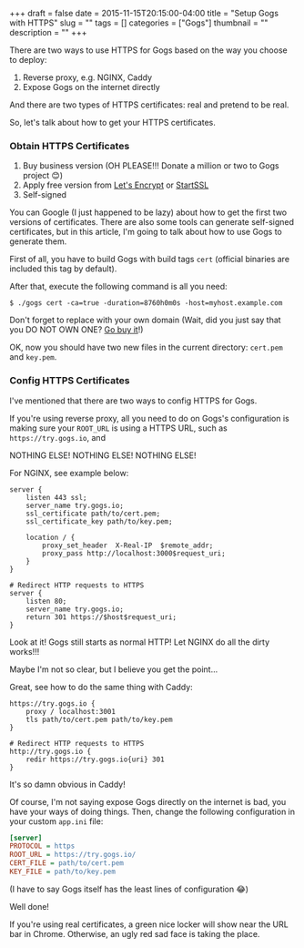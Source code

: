 +++ 
draft = false
date = 2015-11-15T20:15:00-04:00
title = "Setup Gogs with HTTPS"
slug = "" 
tags = []
categories = ["Gogs"]
thumbnail = "<no value>"
description = ""
+++

There are two ways to use HTTPS for Gogs based on the way you choose to deploy:

1. Reverse proxy, e.g. NGINX, Caddy
2. Expose Gogs on the internet directly

And there are two types of HTTPS certificates: real and pretend to be real.

So, let's talk about how to get your HTTPS certificates.

### Obtain HTTPS Certificates

1. Buy business version (OH PLEASE!!! Donate a million or two to Gogs project 😊)
2. Apply free version from [Let's Encrypt](https://letsencrypt.org/) or [StartSSL](https://www.startssl.com/) 
3. Self-signed


You can Google (I just happened to be lazy) about how to get the first two versions of certificates. There are also some tools can generate self-signed certificates, but in this article, I'm going to talk about how to use Gogs to generate them. 

First of all, you have to build Gogs with build tags `cert` (official binaries are included this tag by default).

After that, execute the following command is all you need:

```
$ ./gogs cert -ca=true -duration=8760h0m0s -host=myhost.example.com
```

Don't forget to replace with your own domain (Wait, did you just say that you DO NOT OWN ONE? [Go buy it](https://www.godaddy.com/)!)

OK, now you should have two new files in the current directory: `cert.pem` and `key.pem`.

### Config HTTPS Certificates

I've mentioned that there are two ways to config HTTPS for Gogs.

If you're using reverse proxy, all you need to do on Gogs's configuration is making sure your `ROOT_URL` is using a HTTPS URL, such as `https://try.gogs.io`, and 

NOTHING ELSE!
NOTHING ELSE!
NOTHING ELSE!

For NGINX, see example below:

```
server {
    listen 443 ssl;
    server_name try.gogs.io;
    ssl_certificate path/to/cert.pem;
    ssl_certificate_key path/to/key.pem;

    location / {
        proxy_set_header  X-Real-IP  $remote_addr;
        proxy_pass http://localhost:3000$request_uri;
    }
}

# Redirect HTTP requests to HTTPS
server {
    listen 80;
    server_name try.gogs.io;
    return 301 https://$host$request_uri;
}
```

Look at it! Gogs still starts as normal HTTP! Let NGINX do all the dirty works!!!

Maybe I'm not so clear, but I believe you get the point...

Great, see how to do the same thing with Caddy:

```
https://try.gogs.io {
    proxy / localhost:3001
    tls path/to/cert.pem path/to/key.pem
}

# Redirect HTTP requests to HTTPS
http://try.gogs.io {
    redir https://try.gogs.io{uri} 301
}
```

It's so damn obvious in Caddy!

Of course, I'm not saying expose Gogs directly on the internet is bad, you have your ways of doing things. Then, change the following configuration in your custom `app.ini` file:

```ini
[server]
PROTOCOL = https
ROOT_URL = https://try.gogs.io/
CERT_FILE = path/to/cert.pem
KEY_FILE = path/to/key.pem
```

(I have to say Gogs itself has the least lines of configuration 😂)

Well done!

If you're using real certificates, a green nice locker will show near the URL bar in Chrome. Otherwise, an ugly red sad face is taking the place.